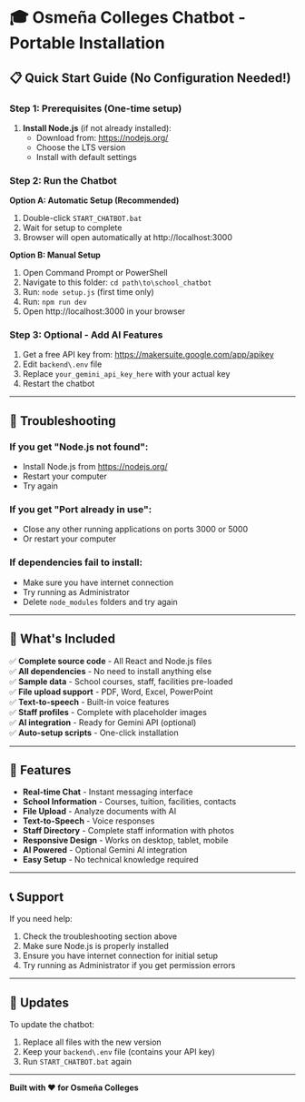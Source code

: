 # 🎓 Osmeña Colleges Chatbot - Portable Installation

## 📋 **Quick Start Guide (No Configuration Needed!)**

### **Step 1: Prerequisites (One-time setup)**
1. **Install Node.js** (if not already installed):
   - Download from: https://nodejs.org/
   - Choose the LTS version
   - Install with default settings

### **Step 2: Run the Chatbot**
**Option A: Automatic Setup (Recommended)**
1. Double-click `START_CHATBOT.bat`
2. Wait for setup to complete
3. Browser will open automatically at http://localhost:3000

**Option B: Manual Setup**
1. Open Command Prompt or PowerShell
2. Navigate to this folder: `cd path\to\school_chatbot`
3. Run: `node setup.js` (first time only)
4. Run: `npm run dev`
5. Open http://localhost:3000 in your browser

### **Step 3: Optional - Add AI Features**
1. Get a free API key from: https://makersuite.google.com/app/apikey
2. Edit `backend\.env` file
3. Replace `your_gemini_api_key_here` with your actual key
4. Restart the chatbot

---

## 🔧 **Troubleshooting**

### **If you get "Node.js not found":**
- Install Node.js from https://nodejs.org/
- Restart your computer
- Try again

### **If you get "Port already in use":**
- Close any other running applications on ports 3000 or 5000
- Or restart your computer

### **If dependencies fail to install:**
- Make sure you have internet connection
- Try running as Administrator
- Delete `node_modules` folders and try again

---

## 📁 **What's Included**

✅ **Complete source code** - All React and Node.js files  
✅ **All dependencies** - No need to install anything else  
✅ **Sample data** - School courses, staff, facilities pre-loaded  
✅ **File upload support** - PDF, Word, Excel, PowerPoint  
✅ **Text-to-speech** - Built-in voice features  
✅ **Staff profiles** - Complete with placeholder images  
✅ **AI integration** - Ready for Gemini API (optional)  
✅ **Auto-setup scripts** - One-click installation  

---

## 🚀 **Features**

- **Real-time Chat** - Instant messaging interface
- **School Information** - Courses, tuition, facilities, contacts
- **File Upload** - Analyze documents with AI
- **Text-to-Speech** - Voice responses
- **Staff Directory** - Complete staff information with photos
- **Responsive Design** - Works on desktop, tablet, mobile
- **AI Powered** - Optional Gemini AI integration
- **Easy Setup** - No technical knowledge required

---

## 📞 **Support**

If you need help:
1. Check the troubleshooting section above
2. Make sure Node.js is properly installed
3. Ensure you have internet connection for initial setup
4. Try running as Administrator if you get permission errors

---

## 🔄 **Updates**

To update the chatbot:
1. Replace all files with the new version
2. Keep your `backend\.env` file (contains your API key)
3. Run `START_CHATBOT.bat` again

---

**Built with ❤️ for Osmeña Colleges**
